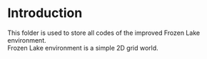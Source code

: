 # Introduction
This folder is used to store all codes of the improved Frozen Lake environment.  
Frozen Lake environment is a simple 2D grid world.

